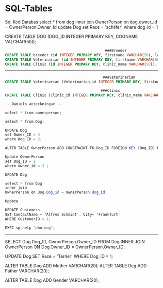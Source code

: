 # SQL-Tables
Sql Kod Databas
select * from dog
inner join OwnerPerson
on dog.owner_id = OwnerPerson.Owner_Id
update Dog set Race = 'schäfer' where dog_id = 1
                
  CREATE TABLE DOG (DOG_ID INTEGER PRIMARY KEY, DOGNAME VALCHAR(50));              
                                         
```sql
                                              ###Breeder
CREATE TABLE breeder (id INTEGER PRIMARY KEY, firstname VARCHAR(50), lastname VARCHAR(50));
CREATE TABLE Veterinarian (id INTEGER PRIMARY KEY, firstname VARCHAR(50), lastname VARCHAR(50));
CREATE TABLE Clinic (id INTEGER PRIMARY KEY, clinic_name VARCHAR(50));
```
-------------------------------------------------------------------------------------------------

                                         
```sql 
                                             ###Veterinarian
CREATE TABLE Veterinarian (Veterinarian_id INTEGER PRIMARY KEY, firstname VARCHAR(50), lastname VARCHAR(50));
```
                                        
```sql
                                            ###Clinic
CREATE TABLE Clinic (Clinic_id INTEGER PRIMARY KEY, clinic_name VARCHAR(50));
```

```cs
-- Daniels anteckningar --

select * from ownerperson;

select * from Dog;

UPDATE Dog
set Owner_ID = 3
where Dog_ID = 2;

ALTER TABLE OwnerPerson ADD CONSTRAINT FK_Dog_ID FOREIGN KEY (Dog_ID) REFERENCES Dog(Dog_ID);

Update OwnerPerson
set Dog_ID = 2
where owner_id = 3 ;

UPDATE Dog

select * from Dog
inner join
OwnerPerson on Dog.Dog_id = OwnerPerson.dog_id;

Update 

UPDATE Customers
SET ContactName = 'Alfred Schmidt', City= 'Frankfurt'
WHERE CustomerID = 1;

EXEC sp_help 'dbo.dog';
```
--------------------

SELECT Dog.Dog_ID, OwnerPerson.Owner_ID
FROM Dog
INNER JOIN OwnerPerson
ON Dog.Owner_ID = OwnerPerson.Owner_ID;

UPDATE Dog
SET Race = 'Terrier'
WHERE Dog_ID = 1;

ALTER TABLE Dog
ADD Mother VARCHAR(20);
ALTER TABLE Dog
ADD Father VARCHAR(20);

ALTER TABLE Dog
ADD Gender VARCHAR(20);
